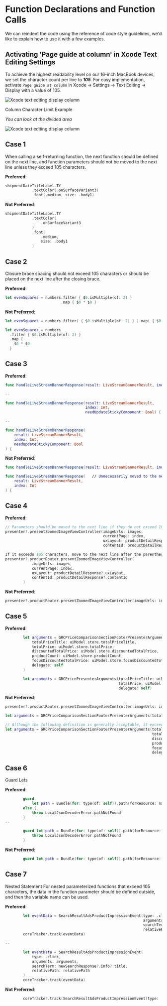 
# Function Declarations and Function Calls

We can reindent the code using the reference of code style guidelines, we'd like to explain how to use it with a few examples.

## Activating 'Page guide at column' in Xcode Text Editing Settings

To achieve the highest readability level on our 16-inch MacBook devices, we set the character count per line to ***105***. For easy implementation, activate `Page guide at column` in Xcode -> Settings -> Text Editing -> Display with a value of 105.


![Xcode text editing display column](screens/text-editing-display-column.png)

Column Character Limit Example

*You can look at the divided area*

![Xcode text editing display column](screens/example-of-column-character-limit.png)

## Case 1

When calling a self-returning function, the next function should be defined on the next line, and function parameters should not be moved to the next line unless they exceed 105 characters.

**Preferred**:
```swift
shipmentDateTitleLabel.TY
            .textColor(.onSurfaceVariant3)
            .font(.medium, size: .body1)
```

**Not Preferred**:
```swift
shipmentDateTitleLabel.TY
            .textColor(
                .onSurfaceVariant3
            )
            .font(
                .medium,
                size: .body1
            )
```

## Case 2

Closure brace spacing should not exceed 105 characters or should be placed on the next line after the closing brace.

**Preferred**:
```swift
let evenSquares = numbers.filter { $0.isMultiple(of: 2) }
                         .map { $0 * $0 }
```

**Not Preferred**:
```swift
let evenSquares = numbers.filter( { $0.isMultiple(of: 2) } ).map( { $0 * $0 } ).compactMap( { $0 * $0 } ).filter( { $0.isMultiple(of: 2) } )

let evenSquares = numbers
  .filter { $0.isMultiple(of: 2) }
  .map {
    $0 * $0
  }
```

## Case 3

**Preferred**:
```swift
func handleLiveStreamBannerResponse(result: LiveStreamBannerResult, index: Int, needUpdate: Bool) { // Does not exceed 105 characters

--

func handleLiveStreamBannerResponse(result: LiveStreamBannerResult, 
                                    index: Int,
                                    needUpdateStickyComponent: Bool) {

--

func handleLiveStreamBannerResponse(
    result: LiveStreamBannerResult,
    index: Int,
    needUpdateStickyComponent: Bool
) {
```

**Not Preferred**:
```swift
func handleLiveStreamBannerResponse(result: LiveStreamBannerResult, index: Int, needUpdateStickyComponent: Bool) { // Exceeds 105 characters

func handleLiveStreamBannerResponse(   // Unnecessarily moved to the next line, although not exceeding 105 characters
    result: LiveStreamBannerResult,
    index: Int
) {
```

## Case 4

**Preferred**:
```swift
// Parameters should be moved to the next line if they do not exceed 105 characters
presenter?.presentZoomedImageViewController(imageUrls: images,
                                            currentPage: index,
                                            uxLayout: productDetailResponse?.uxLayout,
                                            contentId: productDetailResponse?.contentId)

If it exceeds 105 characters, move to the next line after the parentheses
presenter?.productRouter.presentZoomedImageViewController(
            imageUrls: images,
            currentPage: index,
            uxLayout: productDetailResponse?.uxLayout,
            contentId: productDetailResponse?.contentId
        )
```

**Not Preferred**:
```swift
presenter?.productRouter.presentZoomedImageViewController(imageUrls: images, currentPage: index, uxLayout: productDetailResponse?.uxLayout, contentId: productDetailResponse?.contentId)
```

## Case 5

**Preferred**:
```swift
        let arguments = GRCPriceComparisonSectionFooterPresenterArguments(
            totalPriceTitle: uiModel.store.totalPriceTitle,
            totalPrice: uiModel.store.totalPrice,
            discountedTotalPrice: uiModel.store.discountedTotalPrice,
            productCount: uiModel.store.productCount,
            focusDiscountedTotalPrice: uiModel.store.focusDiscountedTotalPrice.orFalse,
            delegate: self
        )

        let arguments = GRCPricePresenterArguments(totalPriceTitle: uiModel.store.totalPriceTitle,
                                                   totalPrice: uiModel.store.totalPrice,
                                                   delegate: self)
```

**Not Preferred**:
```swift
presenter?.productRouter.presentZoomedImageViewController(imageUrls: images, currentPage: index, uxLayout: productDetailResponse?.uxLayout, contentId: productDetailResponse?.contentId)

let arguments = GRCPriceComparisonSectionFooterPresenterArguments(totalPriceTitle: uiModel.store.totalPriceTitle, totalPrice: uiModel.store.totalPrice, discountedTotalPrice: uiModel.store.discountedTotalPrice, productCount: uiModel.store.productCount, focusDiscountedTotalPrice: uiModel.store.focusDiscountedTotalPrice.orFalse, delegate: self)

// Although the following definition is generally acceptable, it exceeds 105 characters, so use the example in the preferred section.
let arguments = GRCPriceComparisonSectionFooterPresenterArguments(totalPriceTitle: uiModel.store.totalPriceTitle, 
                                                                  totalPrice: uiModel.store.totalPrice,
                                                                  discountedTotalPrice: uiModel.store.discountedTotalPrice,
                                                                  productCount: uiModel.store.productCount,
                                                                  focusDiscountedTotalPrice: uiModel.store.focusDiscountedTotalPrice.orFalse,
                                                                  delegate: self)
```

## Case 6
Guard Lets

**Preferred**:
```swift
        guard 
            let path = Bundle(for: type(of: self)).path(forResource: name, ofType: kJsonFileType)
        else {
            throw LocalJsonDecoderError.pathNotFound
        }
--

        guard let path = Bundle(for: type(of: self)).path(forResource: name, ofType: kJsonFileType) else {
            throw LocalJsonDecoderError.pathNotFound
        }
```

**Not Preferred**:
```swift
        guard let path = Bundle(for: type(of: self)).path(forResource: name, ofType: kJsonFileType) else { throw LocalJsonDecoderError.pathNotFound }
```

## Case 7
Nested Statement
For nested parameterized functions that exceed 105 characters, the data in the function parameter should be defined outside, and then the variable name can be used.

**Preferred**:
```swift
        let eventData = SearchResultAdsProductImpressionEvent(type: .click,
                                                              arguments: arguments,
                                                              searchTerm: newSearchResponse?.info?.title,
                                                              relativePath: relativePath)
        coreTracker.track(eventData)

--

        let eventData = SearchResultAdsProductImpressionEvent(
            type: .click,
            arguments: arguments,
            searchTerm: newSearchResponse?.info?.title,
            relativePath: relativePath
        )
        coreTracker.track(eventData)
```

**Not Preferred**:
```swift
        coreTracker.track(SearchResultAdsProductImpressionEvent(type: .click, arguments: arguments, searchTerm: newSearchResponse?.info?.title ?? "", relativePath: relativePath))
```
